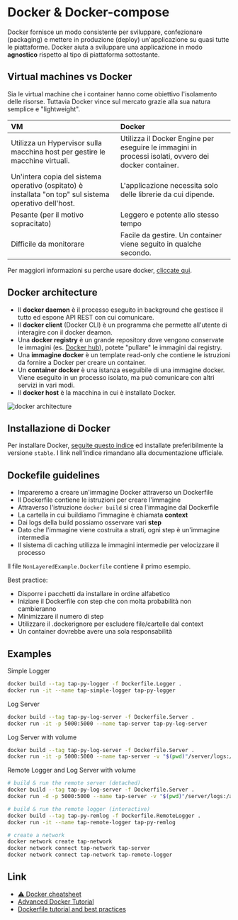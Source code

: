 # Docker & Docker-compose 

Docker fornisce un modo consistente per sviluppare, confezionare (packaging) e mettere in produzione (deploy) un'applicazione su quasi tutte le piattaforme. Docker aiuta a sviluppare una applicazione in modo **agnostico** rispetto al tipo di piattaforma sottostante. 

## Virtual machines vs Docker 

Sia le virtual machine che i container hanno come obiettivo l'isolamento delle risorse. Tuttavia Docker vince sul mercato grazie alla sua natura semplice e "lightweight". 

| VM                                                           | Docker                                                       |
| :----------------------------------------------------------- | :----------------------------------------------------------- |
| Utilizza un Hypervisor sulla macchina host per gestire le macchine virtuali. | Utilizza il Docker Engine per eseguire le immagini in processi isolati, ovvero dei docker container. |
| Un'intera copia del sistema operativo (ospitato) è installata "on top" sul sistema operativo dell'host. | L'applicazione necessita solo delle librerie da cui dipende. |
| Pesante (per il motivo sopracitato)                          | Leggero e potente allo stesso tempo                          |
| Difficile da monitorare                                      | Facile da gestire. Un container viene seguito in qualche secondo. |

Per maggiori informazioni su perche usare docker, [cliccate qui](https://jstobigdata.com/docker-introduction/). 


## Docker architecture

* Il **docker daemon** è il processo eseguito in background che gestisce il tutto ed espone API REST con cui comunicare. 
* Il **docker client** (Docker CLI) è un programma che permette all'utente di interagire con il docker deamon.
* Una **docker registry** è un grande repository dove vengono conservate le immagini (es. [Docker hub](https://hub.docker.com/)), potete "pullare" le immagini dai registry.
* Una **immagine docker** è un template read-only che contiene le istruzioni da fornire a Docker per creare un container. 
* Un **container docker** è una istanza eseguibile di una immagine docker. Viene eseguito in un processo isolato, ma può comunicare con altri servizi in vari modi. 
* Il **docker host** è la macchina in cui è installato Docker. 

![docker architecture](https://docs.docker.com/engine/images/architecture.svg)


## Installazione di Docker 

Per installare Docker, [seguite questo indice](https://jstobigdata.com/docker-installation/) ed installate preferibilmente la versione `stable`. I link nell'indice rimandano alla documentazione ufficiale.


## Dockefile guidelines 

* Impareremo a creare un'immagine Docker attraverso un Dockerfile
* Il Dockerfile contiene le istruzioni per creare l'immagine
* Attraverso l'istruzione `docker build` si crea l'immagine dal Dockerfile
* La cartella in cui buildiamo l'immagine è chiamata **context**
* Dai logs della build possiamo osservare vari **step**
* Dato che l'immagine viene costruita a strati, ogni step è un'immagine intermedia
* Il sistema di caching utilizza le immagini intermedie per velocizzare il processo 


Il file `NonLayeredExample.Dockerfile` contiene il primo esempio.

Best practice: 

* Disporre i pacchetti da installare in ordine alfabetico
* Iniziare il Dockerfile con step che con molta probabilità non cambieranno
* Minimizzare il numero di step
* Utilizzare il .dockerignore per escludere file/cartelle dal context
* Un container dovrebbe avere una sola responsabilità

## Examples 

Simple Logger 

```bash
docker build --tag tap-py-logger -f Dockerfile.Logger . 
docker run -it --name tap-simple-logger tap-py-logger  
```

Log Server
```bash
docker build --tag tap-py-log-server -f Dockerfile.Server . 
docker run -it -p 5000:5000 --name tap-server tap-py-log-server
```

Log Server with volume
```bash
docker build --tag tap-py-log-server -f Dockerfile.Server . 
docker run -it -p 5000:5000 --name tap-server -v "$(pwd)"/server/logs:/app/logs  tap-py-log-server
```

Remote Logger and Log Server with volume
```bash
# build & run the remote server (detached).
docker build --tag tap-py-log-server -f Dockerfile.Server . 
docker run -d -p 5000:5000 --name tap-server -v "$(pwd)"/server/logs:/app/logs  tap-py-log-server

# build & run the remote logger (interactive)
docker build --tag tap-py-remlog -f Dockerfile.RemoteLogger . 
docker run -it --name tap-remote-logger tap-py-remlog

# create a network
docker network create tap-network
docker network connect tap-network tap-server
docker network connect tap-network tap-remote-logger
```


## Link
* [⚠️ Docker cheatsheet](https://dockerlabs.collabnix.com/docker/cheatsheet/)
* [Advanced Docker Tutorial](https://jstobigdata.com/docker/advanced-docker-tutorial/)
* [Dockerfile tutorial and best practices](https://takacsmark.com/dockerfile-tutorial-by-example-dockerfile-best-practices-2018/)